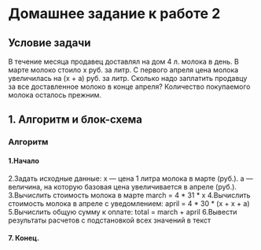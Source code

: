 # Домашнее задание к работе 2
## Условие задачи
В течение месяца продавец доставлял на дом 4 л. молока в день. В марте молоко стоило x руб. за литр. С первого апреля цена молока увеличилась на (x + a) руб. за литр. Сколько надо заплатить продавцу за все доставленное молоко в конце апреля? Количество покупаемого молока осталось прежним.
## 1. Алгоритм и блок-схема
### Алгоритм
#### 1.Начало
2.Задать исходные данные:
x — цена 1 литра молока в марте (руб.).
a — величина, на которую базовая цена увеличивается в апреле (руб.).
3.Вычислить стоимость молока в марте
march = 4 * 31 * x
4.Вычислить стоимость молока в апреле с уведомлением:
april = 4 * 30 * (x + x + a)
5.Вычислить общую сумму к оплате:
total = march + april
6.Вывести результаты расчетов с подстановкой всех значений в текст
#### 7. Конец.
